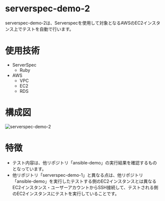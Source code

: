 # serverspec-demo-2
serverspec-demo-2は、Serverspecを使用して対象となるAWSのEC2インスタンス上でテストを自動で行います。  
# 使用技術
- ServerSpec
  - Ruby
- AWS
  - VPC
  - EC2
  - RDS
# 構成図
![serverspec-demo-2](https://user-images.githubusercontent.com/95961416/151158436-9f39ef17-ed9e-4336-b460-c01e46d63cef.png)
# 特徴
- テスト内容は、他リポジトリ「ansible-demo」の実行結果を確認するものとなっています。
- 他リポジトリ「serverspec-demo-1」と異なる点は、他リポジトリ「ansible-demo」を実行したテストする側のEC2インスタンスとは異なるEC2インスタンス・ユーザーアカウントからSSH接続して、テストされる側のEC2インスタンスにテストを実行していることです。
